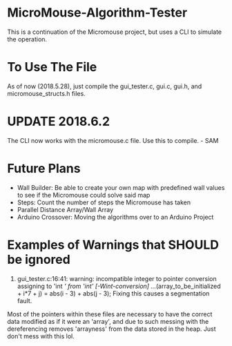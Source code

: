 # MicroMouse-Algorithm-Tester
This is a continuation of the Micromouse project, but uses a CLI to simulate the operation.

# To Use The File
As of now (2018.5.28), just compile the gui_tester.c, gui.c, gui.h, and micromouse_structs.h files. 


# UPDATE 2018.6.2
 The CLI now works with the micromouse.c file. Use this to compile. - SAM

# Future Plans
- Wall Builder: Be able to create your own map with predefined wall values to see if the Micromouse could solve said map
- Steps: Count the number of steps the Micromouse has taken
- Parallel Distance Array/Wall Array
- Arduino Crossover: Moving the algorithms over to an Arduino Project




# Examples of Warnings that SHOULD be ignored
1. gui_tester.c:16:41: warning: incompatible integer to pointer conversion
      assigning to 'int *' from 'int' [-Wint-conversion]
  ...*(array_to_be_initialized + i*7 + j) = abs(i - 3) + abs(j - 3);
  			Fixing this causes a segmentation fault.

  Most of the pointers within these files are necessary to have the correct 
  data modified as if it were an 'array', and due to such messing with the
  dereferencing removes 'arrayness' from the data stored in the heap. Just
  don't mess with this lol.